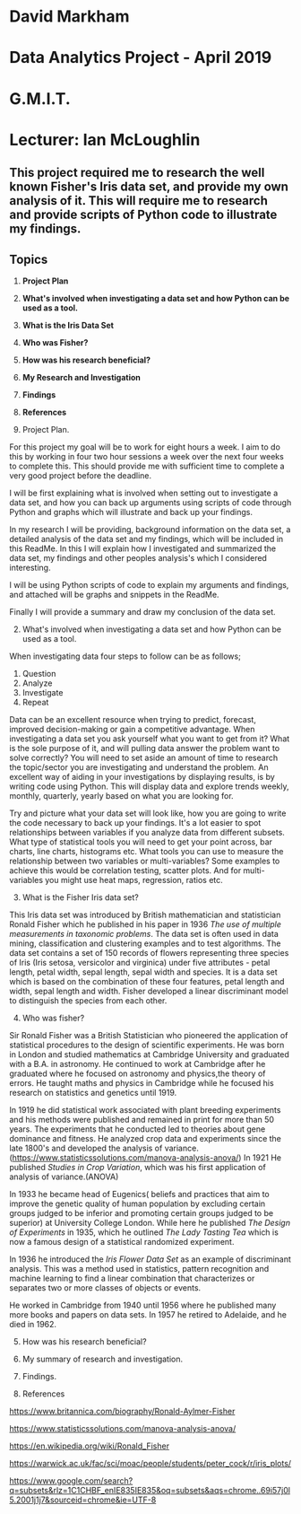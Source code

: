 # David Markham
# Data Analytics Project - April 2019
# G.M.I.T. 
# Lecturer: Ian McLoughlin 

## This project required me to research the well known Fisher's Iris data set, and provide my  own analysis of it. This will require me to research and provide scripts of Python code to illustrate my findings. 

## Topics 
1. **Project Plan** 
2. **What's involved when investigating a data set and how Python can be used as a tool.**
3. **What is the Iris Data Set**
4. **Who was Fisher?** 
5. **How was his research beneficial?**
6. **My Research and Investigation**
7. **Findings**
8. **References** 

1. Project Plan.

For this project my goal will be to work for eight hours a week. I aim to do this by working in four two hour sessions a week over the next four weeks to complete this. This should provide me with sufficient time to complete a very good project before the deadline. 

I will be first explaining what is involved when setting out to investigate a data set, and how you can back up arguments using scripts of code through Python and graphs which will illustrate and back up your findings.

In my research I will be providing, background information on the data set, a detailed analysis of the data set and my findings, which will be included in this ReadMe. In this I will explain how I investigated and summarized the data set, my findings and other peoples analysis's which I considered interesting. 
 
I will be using Python scripts of code to explain my arguments and findings, and attached will be graphs and snippets in the ReadMe.

Finally I will provide a summary and draw my conclusion of the data set.

2. What's involved when investigating a data set and how Python can be used as a tool.

When investigating data four steps to follow can be as follows;
1. Question
2. Analyze
3. Investigate 
4. Repeat

Data can be an excellent resource when trying to predict, forecast, improved decision-making or gain a competitive advantage. When investigating a data set you ask yourself what you want to get from it? What is the sole purpose of it, and will pulling data answer the problem want to solve correctly? You will need to set aside an amount of time to research the topic/sector you are investigating and understand the problem. An excellent way of aiding in your investigations by displaying results, is by writing code using Python. This will display data and explore trends weekly, monthly, quarterly, yearly based on what you are looking for.

Try and picture what your data set will look like, how you are going to write the code necessary to back up your findings. It's a lot easier to spot relationships between variables if you analyze data from different subsets. What type of statistical tools you will need to get your point across, bar charts, line charts, histograms etc. What tools you can use to measure the relationship between two variables or multi-variables? Some examples to achieve this would be correlation testing, scatter plots. And for multi-variables you might use heat maps, regression, ratios etc. 




3. What is the Fisher Iris data set? 

This Iris data set was introduced by British mathematician and statistician Ronald Fisher which he published in his paper in 1936 *The use of multiple measurements in taxonomic problems*. The data set is often used in data mining, classification and clustering examples and to test algorithms. The data set contains a set of 150 records of flowers representing three species of Iris (Iris setosa, versicolor and virginica) under five attributes - petal length, petal width, sepal length, sepal width and species. It is a data set which is based on the combination of these four features, petal length and width, sepal length and width. Fisher developed a linear discriminant model to distinguish the species from each other.

4. Who was fisher? 

Sir Ronald Fisher was a British Statistician who pioneered the application of statistical procedures to the design of scientific experiments. He was born in London and studied mathematics at Cambridge University and graduated with a B.A. in astronomy. He continued to work at Cambridge after he graduated where he focused on astronomy and physics,the theory of errors. He taught maths and physics in Cambridge while he focused his research on statistics and genetics until 1919.

In 1919 he did statistical work associated with plant breeding experiments and his methods were published and remained in print for more than 50 years. The experiments that he conducted led to theories about gene dominance and fitness. He analyzed crop data and experiments since the late 1800's and developed the analysis of variance. (https://www.statisticssolutions.com/manova-analysis-anova/) In 1921 He published *Studies in Crop Variation*, which was his first application of analysis of variance.(ANOVA)

In 1933 he became head of Eugenics( beliefs and practices that aim to improve the genetic quality of human population by excluding certain groups judged to be inferior and promoting certain groups judged to be superior) at University College London. While here he published *The Design of Experiments* in 1935, which he outlined *The Lady Tasting Tea* which is now a famous design of a statistical randomized experiment. 

In 1936 he introduced the *Iris Flower Data Set* as an example of discriminant analysis. This was a method used in statistics, pattern recognition and machine learning to find a linear combination that characterizes or separates two or more classes of objects or events. 

He worked in Cambridge from 1940 until 1956 where he published many more books and papers on data sets. In 1957 he retired to Adelaide, and he died in 1962.



5. How was his research beneficial? 

6. My summary of research and investigation. 

7. Findings.

8. References 

https://www.britannica.com/biography/Ronald-Aylmer-Fisher 

https://www.statisticssolutions.com/manova-analysis-anova/ 

https://en.wikipedia.org/wiki/Ronald_Fisher 

https://warwick.ac.uk/fac/sci/moac/people/students/peter_cock/r/iris_plots/ 

https://www.google.com/search?q=subsets&rlz=1C1CHBF_enIE835IE835&oq=subsets&aqs=chrome..69i57j0l5.2001j1j7&sourceid=chrome&ie=UTF-8 
